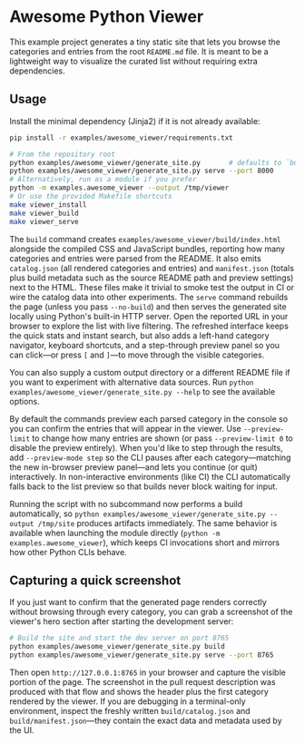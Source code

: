 # Awesome Python Viewer

This example project generates a tiny static site that lets you browse the categories and entries from the root `README.md` file. It is meant to be a lightweight way to visualize the curated list without requiring extra dependencies.

## Usage

Install the minimal dependency (Jinja2) if it is not already available:

```bash
pip install -r examples/awesome_viewer/requirements.txt
```

```bash
# From the repository root
python examples/awesome_viewer/generate_site.py       # defaults to `build`
python examples/awesome_viewer/generate_site.py serve --port 8000
# Alternatively, run as a module if you prefer
python -m examples.awesome_viewer --output /tmp/viewer
# Or use the provided Makefile shortcuts
make viewer_install
make viewer_build
make viewer_serve
```

The `build` command creates `examples/awesome_viewer/build/index.html` alongside the compiled CSS and JavaScript bundles, reporting how many categories and entries were parsed from the README. It also emits `catalog.json` (all rendered categories and entries) and `manifest.json` (totals plus build metadata such as the source README path and preview settings) next to the HTML. These files make it trivial to smoke test the output in CI or wire the catalog data into other experiments. The `serve` command rebuilds the page (unless you pass `--no-build`) and then serves the generated site locally using Python's built-in HTTP server. Open the reported URL in your browser to explore the list with live filtering. The refreshed interface keeps the quick stats and instant search, but also adds a left-hand category navigator, keyboard shortcuts, and a step-through preview panel so you can click—or press `[` and `]`—to move through the visible categories.

You can also supply a custom output directory or a different README file if you want to experiment with alternative data sources. Run `python examples/awesome_viewer/generate_site.py --help` to see the available options.

By default the commands preview each parsed category in the console so you can confirm the entries that will appear in the viewer. Use `--preview-limit` to change how many entries are shown (or pass `--preview-limit 0` to disable the preview entirely). When you'd like to step through the results, add `--preview-mode step` so the CLI pauses after each category—matching the new in-browser preview panel—and lets you continue (or quit) interactively.
In non-interactive environments (like CI) the CLI automatically falls back to the list preview so that builds never block waiting for input.

Running the script with no subcommand now performs a build automatically, so `python examples/awesome_viewer/generate_site.py --output /tmp/site` produces artifacts immediately. The same behavior is available when launching the module directly (`python -m examples.awesome_viewer`), which keeps CI invocations short and mirrors how other Python CLIs behave.

## Capturing a quick screenshot

If you just want to confirm that the generated page renders correctly without browsing through every category, you can grab a screenshot of the viewer's hero section after starting the development server:

```bash
# Build the site and start the dev server on port 8765
python examples/awesome_viewer/generate_site.py build
python examples/awesome_viewer/generate_site.py serve --port 8765
```

Then open `http://127.0.0.1:8765` in your browser and capture the visible portion of the page. The screenshot in the pull request description was produced with that flow and shows the header plus the first category rendered by the viewer. If you are debugging in a terminal-only environment, inspect the freshly written `build/catalog.json` and `build/manifest.json`—they contain the exact data and metadata used by the UI.
